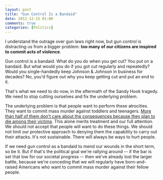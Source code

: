 ```yaml
---
layout: post
title: "Gun Control Is a Bandaid"
date: 2012-12-15 01:00
comments: true
categories: [Politics]
---
```


I understand the outrage over gun laws right now, but gun control is distracting us from a bigger problem: **too many of our citizens are inspired to commit acts of violence**.<!--more-->

Gun control is a bandaid. What do you do when you get cut? You put on a bandaid. But what would you do if you got cut regularly and repeatedly? Would you single-handedly keep Johnson & Johnson in business for decades? No, you'd figure out why you keep getting cut and put an end to it.

That's what we need to do now, in the aftermath of the Sandy Hook tragedy. We need to stop cutting ourselves and fix the underlying problem.

The underlying problem is that people want to perform these atrocities. They want to commit mass murder against toddlers and teenagers. [More than half of them don't care about the consequences because they plan to die among their victims](http://m.motherjones.com/politics/2012/11/jared-loughner-mass-shootings-mental-illness). This alone merits treatment and our full attention. We should not accept that people will want to do these things. We should not limit our protective approach to denying them the capability to carry out their attacks. It's not sustainable. There will always be ways to hurt people.

If we need gun control as a bandaid to mend our wounds in the short term, so be it. But if that's the political goal we're rallying around -- if the bar is set that low for our societal progress -- then we've already lost the larger battle, because we're conceding that we will regularly have born-and-raised Americans who want to commit mass murder against their fellow people.
